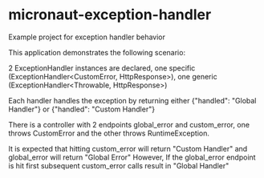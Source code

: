 # micronaut-exception-handler
Example project for exception handler behavior

This application demonstrates the following scenario:

2 ExceptionHandler instances are declared, one specific (ExceptionHandler<CustomError, HttpResponse>), 
one generic (ExceptionHandler<Throwable, HttpResponse>)

Each handler handles the exception by returning either {"handled": "Global Handler"} or {"handled": "Custom Handler"}

There is a controller with 2 endpoints global_error and custom_error, 
one throws CustomError and the other throws RuntimeException.

It is expected that hitting custom_error will return "Custom Handler" and global_error will return "Global Error"
However, If the global_error endpoint is hit first subsequent custom_error calls result in "Global Handler"
